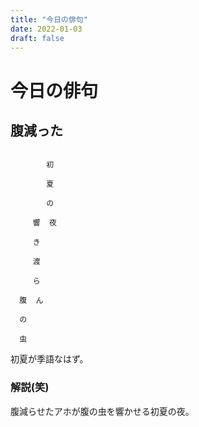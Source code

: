 ```yaml
---
title: "今日の俳句"
date: 2022-01-03
draft: false
---
```

# 今日の俳句



## 腹減った



```

        初

        夏

        の

     響  夜

     き

     渡

     ら

  腹  ん

  の

  虫

```



初夏が季語なはず。



### 解説(笑)



腹減らせたアホが腹の虫を響かせる初夏の夜。
